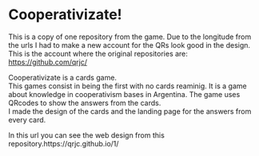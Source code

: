 <h1> Cooperativizate! </h1>

This is a copy of one repository from the game. Due to the longitude from the urls I had to make a new account for the QRs look good in the design. </br>
This is the account where the original repositories are: https://github.com/qrjc/

<p> Cooperativizate is a cards game. </br>
This games consist in being the first with no cards reaminig. It is a game about knowledge in cooperativism bases in Argentina.
The game uses QRcodes to show the answers from the cards. </br>
I made the design of the cards and the landing page for the answers from every card. </p>

<p> In this url you can see the web design from this repository.https://qrjc.github.io/1/


